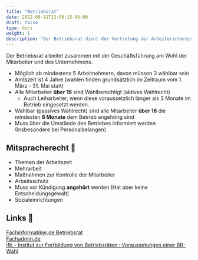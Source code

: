 ```yaml
---
title: "Betriebsrat"
date: 2022-09-11T13:09:15-06:00
draft: false
type: docs
weight: 1
description: "Der Betriebsrat dient der Vertretung der Arbeiterinteressen im Betrieb. Er ist ein Mittel der Gesetzgebung. So können die Arbeiter auf den Arbeitgeber einwirken."
---
```

  
Der Betriebsrat arbeitet zusammen mit der Geschäftsführung am Wohl der Mitarbeiter und des Unternehmens.

- Möglich ab mindestens 5 Arbeitnehmern, davon müssen 3 wählbar sein
- Amtszeit ist 4 Jahre (wahlen finden grundsätzlich im Zeitraum vom 1. März - 31. Mai statt)
- Alle Mitarbeiter **über 16** sind Wahlberechtigt (aktives Wahlrecht)
    - Auch Leiharbeiter, wenn diese voraussetzlich länger als 3 Monate im Betrieb eingesetzt werden.
- Wählbar (passives Wahlrecht) sind alle Mitarbeiter **über 18** die mindesten **6 Monate** dem Betrieb angehörig sind
- Muss über die Umstände des Betriebes informiert werden (Insbesondere bei Personalbelangen)

## Mitspracherecht 📜

- Themen der Arbeitszeit
- Mehrarbeit
- Maßnahmen zur Kontrolle der Mitarbeiter
- Arbeitsschutz
- Muss vor Kündigung **angehört** werden (Hat aber keine Entscheidungsgewalt)
- Sozialeinrichtungen

## Links 🔗

[Fachinformatiker.de Betriebsrat](https://www.fachinformatiker.de/topic/44291-betriebsrat/)  
[Fachadmin.de](https://fachadmin.de/index.html@p=237.html)  
[ifb - Institut zur Fortbildung von Betriebsräten : Voraussetungen einer BR-Wahl](https://www.brwahl.de/betriebsrat-gruenden/wie-waehlen-wir-einen-betriebsrat/betriebsrat-gruenden-voraussetzungen-einer-betriebsratswahl)
